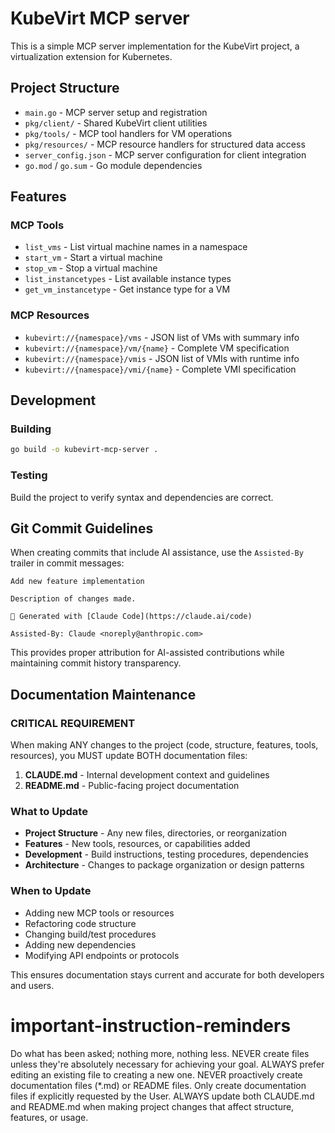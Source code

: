 # KubeVirt MCP server

This is a simple MCP server implementation for the KubeVirt project, a virtualization extension for Kubernetes.

## Project Structure

- `main.go` - MCP server setup and registration
- `pkg/client/` - Shared KubeVirt client utilities
- `pkg/tools/` - MCP tool handlers for VM operations
- `pkg/resources/` - MCP resource handlers for structured data access
- `server_config.json` - MCP server configuration for client integration
- `go.mod` / `go.sum` - Go module dependencies

## Features

### MCP Tools
- `list_vms` - List virtual machine names in a namespace
- `start_vm` - Start a virtual machine
- `stop_vm` - Stop a virtual machine  
- `list_instancetypes` - List available instance types
- `get_vm_instancetype` - Get instance type for a VM

### MCP Resources
- `kubevirt://{namespace}/vms` - JSON list of VMs with summary info
- `kubevirt://{namespace}/vm/{name}` - Complete VM specification
- `kubevirt://{namespace}/vmis` - JSON list of VMIs with runtime info
- `kubevirt://{namespace}/vmi/{name}` - Complete VMI specification

## Development

### Building
```bash
go build -o kubevirt-mcp-server .
```

### Testing
Build the project to verify syntax and dependencies are correct.

## Git Commit Guidelines

When creating commits that include AI assistance, use the `Assisted-By` trailer in commit messages:

```
Add new feature implementation

Description of changes made.

🤖 Generated with [Claude Code](https://claude.ai/code)

Assisted-By: Claude <noreply@anthropic.com>
```

This provides proper attribution for AI-assisted contributions while maintaining commit history transparency.

## Documentation Maintenance

### CRITICAL REQUIREMENT
When making ANY changes to the project (code, structure, features, tools, resources), you MUST update BOTH documentation files:

1. **CLAUDE.md** - Internal development context and guidelines
2. **README.md** - Public-facing project documentation

### What to Update
- **Project Structure** - Any new files, directories, or reorganization
- **Features** - New tools, resources, or capabilities added
- **Development** - Build instructions, testing procedures, dependencies
- **Architecture** - Changes to package organization or design patterns

### When to Update
- Adding new MCP tools or resources
- Refactoring code structure
- Changing build/test procedures
- Adding new dependencies
- Modifying API endpoints or protocols

This ensures documentation stays current and accurate for both developers and users.

# important-instruction-reminders
Do what has been asked; nothing more, nothing less.
NEVER create files unless they're absolutely necessary for achieving your goal.
ALWAYS prefer editing an existing file to creating a new one.
NEVER proactively create documentation files (*.md) or README files. Only create documentation files if explicitly requested by the User.
ALWAYS update both CLAUDE.md and README.md when making project changes that affect structure, features, or usage.
